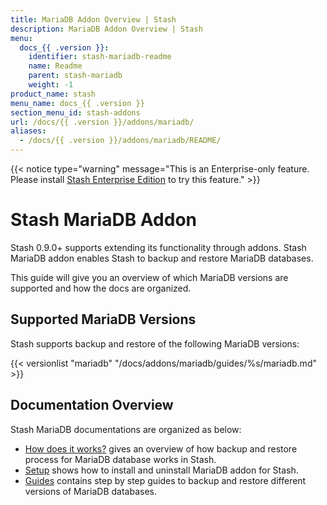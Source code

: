 ```yaml
---
title: MariaDB Addon Overview | Stash
description: MariaDB Addon Overview | Stash
menu:
  docs_{{ .version }}:
    identifier: stash-mariadb-readme
    name: Readme
    parent: stash-mariadb
    weight: -1
product_name: stash
menu_name: docs_{{ .version }}
section_menu_id: stash-addons
url: /docs/{{ .version }}/addons/mariadb/
aliases:
  - /docs/{{ .version }}/addons/mariadb/README/
---
```


{{< notice type="warning" message="This is an Enterprise-only feature. Please install [Stash Enterprise Edition](/docs/setup/install/enterprise.md) to try this feature." >}}

# Stash MariaDB Addon

Stash 0.9.0+ supports extending its functionality through addons. Stash MariaDB addon enables Stash to backup and restore MariaDB databases.

This guide will give you an overview of which MariaDB versions are supported and how the docs are organized.

## Supported MariaDB Versions

Stash supports backup and restore of the following MariaDB versions:

{{< versionlist "mariadb" "/docs/addons/mariadb/guides/%s/mariadb.md" >}}

## Documentation Overview

Stash MariaDB documentations are organized as below:

- [How does it works?](/docs/addons/mariadb/overview.md) gives an overview of how backup and restore process for MariaDB database works in Stash.
- [Setup](/docs/addons/mariadb/setup/install.md) shows how to install and uninstall MariaDB addon for Stash.
- [Guides](/docs/addons/mariadb/guides/10.5.8/mariadb.md) contains step by step guides to backup and restore different versions of MariaDB databases.
